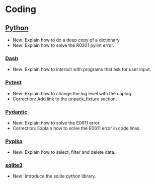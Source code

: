 # Coding

## [Python](python.md)

* New: Explain how to do a deep copy of a dictionary.
* New: Explain how to solve the R0201 pylint error.

### [Dash](python_sh.md)

* New: Explain how to interact with programs that ask for user input.

### [Pytest](pytest.md)

* New: Explain how to change the log level with the caplog.
* Correction: Add link to the unpack_fixture section.

### [Pydantic](pydantic.md)

* New: Explain how to solve the E0611 error.
* Correction: Explain how to solve the E0611 error in code lines.

### [Pypika](pypika.md)

* New: Explain how to select, filter and delete data.

### [sqlite3](sqlite3.md)

* New: Introduce the sqlite python library.
